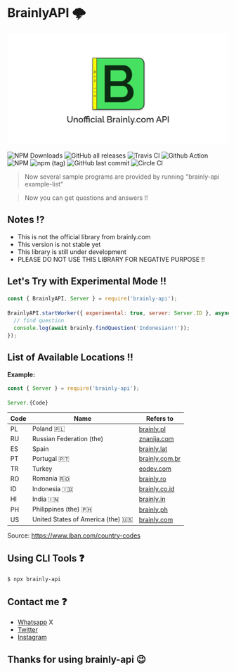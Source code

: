 # BrainlyAPI :cloud_with_lightning:

![brainly-api logo](https://raw.githubusercontent.com/dhanuprys/arts/master/brainly-api.jpg)

![NPM Downloads](https://img.shields.io/npm/dm/brainly-api?logo=npm)
![GitHub all releases](https://img.shields.io/github/downloads/dhanuprys/brainly-api/total?label=releases&logo=github)
![Travis CI](https://travis-ci.com/dhanuprys/brainly-api.svg?branch=main)
![Github Action](https://github.com/dhanuprys/brainly-api/workflows/test/badge.svg)
![NPM](https://img.shields.io/npm/l/brainly-api)
![npm (tag)](https://img.shields.io/npm/v/brainly-api/latest?label=brainly-api&logo=npm)
![GitHub last commit](https://img.shields.io/github/last-commit/dhanuprys/brainly-api?label=github%20last%20commit&logo=github)
![Circle CI](https://circleci.com/gh/dhanuprys/brainly-api.svg?style=svg)

> Now several sample programs are provided by running "brainly-api example-list"

> Now you can get questions and answers !!

## Notes :interrobang:
- This is not the official library from brainly.com
- This version is not stable yet
- This library is still under development
- PLEASE DO NOT USE THIS LIBRARY FOR NEGATIVE PURPOSE :bangbang:

## Let's Try with Experimental Mode :bangbang:
```javascript
const { BrainlyAPI, Server } = require('brainly-api');

BrainlyAPI.startWorker({ experimental: true, server: Server.ID }, async brainly => {
  // find question
  console.log(await brainly.findQuestion('Indonesian!!'));
});
```
## List of Available Locations :bangbang:
**Example:**
```javascript
const { Server } = require('brainly-api');

Server.{Code}
```

Code | Name | Refers to 
---- | ----- | --------
PL | Poland :poland: | [brainly.pl](https://brainly.pl)
RU | Russian Federation (the) | [znanija.com](https://znanija.com)
ES | Spain | [brainly.lat](https://brainly.lat)
PT | Portugal :portugal: | [brainly.com.br](https://brainly.com.br)
TR | Turkey | [eodev.com](https://eodev.com)
RO | Romania :romania: | [brainly.ro](https://brainly.ro)
ID | Indonesia :indonesia: | [brainly.co.id](https://brainly.co.id)
HI | India :india: | [brainly.in](https://brainly.in)
PH | Philippines (the) :philippines: | [brainly.ph](https://brainly.ph)
US | United States of America (the) :us: | [brainly.com](https://brainly.com)

Source: https://www.iban.com/country-codes

## Using CLI Tools :question:
```bash
$ npx brainly-api
```

## Contact me :question:
- [Whatsapp](https://wa.me/082145277488)  X
- [Twitter](https://twitter.com/dhanuprys)
- [Instagram](https://instagram.com/dhanuprys)

## Thanks for using brainly-api :wink:
